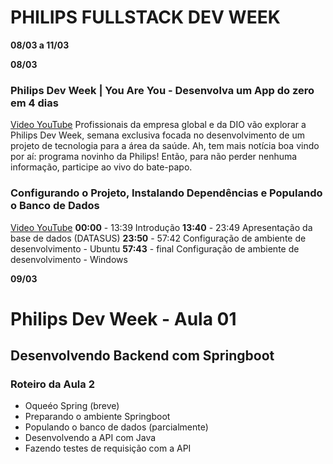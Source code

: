 # PHILIPS FULLSTACK DEV WEEK
**08/03 a 11/03**

**08/03**

### Philips Dev Week | You Are You - Desenvolva um App do zero em 4 dias
[Video YouTube](https://www.youtube.com/watch?v=K21GHdndNLQ)
Profissionais da empresa global e da DIO vão explorar a Philips Dev Week, semana exclusiva focada no desenvolvimento de um projeto de tecnologia para a área da saúde.
Ah, tem mais notícia boa vindo por aí: programa novinho da Philips! Então, para não perder nenhuma informação, participe ao vivo do bate-papo.

### Configurando o Projeto, Instalando Dependências e Populando o Banco de Dados
[Video YouTube](https://www.youtube.com/watch?v=fhpuLAq-12E)
**00:00** - 13:39 Introdução
**13:40** - 23:49 Apresentação da base de dados (DATASUS)
**23:50** - 57:42 Configuração de ambiente de desenvolvimento - Ubuntu
**57:43** - final Configuração de ambiente de desenvolvimento - Windows

**09/03**

# Philips Dev Week - Aula 01

## Desenvolvendo Backend com Springboot

### Roteiro da Aula 2
* Oqueéo Spring (breve)
* Preparando o ambiente Springboot
* Populando o banco de dados (parcialmente)
* Desenvolvendo a API com Java
* Fazendo testes de requisição com a API